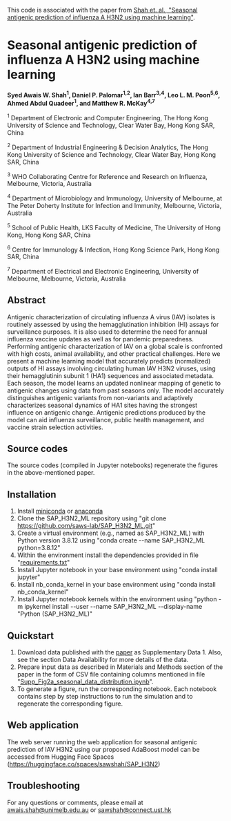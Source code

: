 This code is associated with the paper from [Shah et. al., "Seasonal antigenic prediction of influenza A H3N2 using machine learning"](https://doi.org/10.1038/s41467-024-47862-9).

# Seasonal antigenic prediction of influenza A H3N2 using machine learning

**Syed Awais W. Shah<sup>1</sup>, Daniel P. Palomar<sup>1,2</sup>, Ian Barr<sup>3,4</sup>, Leo L. M. Poon<sup>5,6</sup>, Ahmed Abdul Quadeer<sup>1</sup>, and Matthew R. McKay<sup>4,7</sup>**

<sup>1</sup> Department of Electronic and Computer Engineering, The Hong Kong University of Science and Technology, Clear Water Bay, Hong Kong SAR, China

<sup>2</sup> Department of Industrial Engineering & Decision Analytics, The Hong Kong University of Science and Technology, Clear Water Bay, Hong Kong SAR, China

<sup>3</sup> WHO Collaborating Centre for Reference and Research on Influenza, Melbourne, Victoria, Australia

<sup>4</sup> Department of Microbiology and Immunology, University of Melbourne, at The Peter Doherty Institute for Infection and Immunity, Melbourne, Victoria, Australia

<sup>5</sup> School of Public Health, LKS Faculty of Medicine, The University of Hong Kong, Hong Kong SAR, China

<sup>6</sup> Centre for Immunology & Infection, Hong Kong Science Park, Hong Kong SAR, China

<sup>7</sup> Department of Electrical and Electronic Engineering, University of Melbourne, Melbourne, Victoria, Australia


## Abstract
Antigenic characterization of circulating influenza A virus (IAV) isolates is routinely assessed by using the hemagglutination inhibition (HI) assays for surveillance purposes. It is also used to determine the need for annual influenza vaccine updates as well as for pandemic preparedness. Performing antigenic characterization of IAV on a global scale is confronted with high costs, animal availability, and other practical challenges. Here we present a machine learning model that accurately predicts (normalized) outputs of HI assays involving circulating human IAV H3N2 viruses, using their hemagglutinin subunit 1 (HA1) sequences and associated metadata. Each season, the model learns an updated nonlinear mapping of genetic to antigenic changes using data from past seasons only. The model accurately distinguishes antigenic variants from non-variants and adaptively characterizes seasonal dynamics of HA1 sites having the strongest influence on antigenic change. Antigenic predictions produced by the model can aid influenza surveillance, public health management, and vaccine strain selection activities.

## Source codes
The source codes (compiled in Jupyter notebooks) regenerate the figures in the above-mentioned paper.

## Installation
1. Install [miniconda](https://conda.io/miniconda.html) or [anaconda](https://www.anaconda.com/)
2. Clone the SAP_H3N2_ML repository using "git clone https://github.com/saws-lab/SAP_H3N2_ML.git"
3. Create a virtual environment (e.g., named as SAP_H3N2_ML) with Python version 3.8.12 using "conda create --name SAP_H3N2_ML python=3.8.12"
4. Within the environment install the dependencies provided in file "[requirements.txt](https://github.com/saws-lab/SAP_H3N2_ML/blob/main/requirements.txt)"
5. Install Jupyter notebook in your base environment using "conda install jupyter"
6. Install nb_conda_kernel in your base environment using "conda install nb_conda_kernel"
7. Install Jupyter notebook kernels within the environment using "python -m ipykernel install --user --name SAP_H3N2_ML --display-name "Python (SAP_H3N2_ML)"

## Quickstart
1. Download data published with the [paper]((https://doi.org/10.1038/s41467-024-47862-9)) as Supplementary Data 1. Also, see the section Data Availability for more details of the data.
2. Prepare input data as described in Materials and Methods section of the paper in the form of CSV file containing columns mentioned in file "[Supp_Fig2a_seasonal_data_distribution.ipynb](https://github.com/saws-lab/SAP_H3N2_ML/blob/main/src/SuppFig2a_seasonal_data_distribution.ipynb)".
3. To generate a figure, run the corresponding notebook. Each notebook contains step by step instructions to run the simulation and to regenerate the corresponding figure.

## Web application
The web server running the web application for seasonal antigenic prediction of IAV H3N2 using our proposed AdaBoost model can be accessed from Hugging Face Spaces (https://huggingface.co/spaces/sawshah/SAP_H3N2)

## Troubleshooting
For any questions or comments, please email at [awais.shah@unimelb.edu.au](mailto:awais.shah@unimelb.edu.au) or [sawshah@connect.ust.hk](mailto:sawshah@connect.ust.hk)
